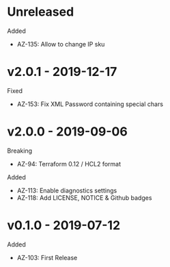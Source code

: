 # Unreleased

Added
  * AZ-135: Allow to change IP sku

# v2.0.1 - 2019-12-17

Fixed
  * AZ-153: Fix XML Password containing special chars

# v2.0.0 - 2019-09-06

Breaking
  * AZ-94: Terraform 0.12 / HCL2 format
  
Added
  * AZ-113: Enable diagnostics settings 
  * AZ-118: Add LICENSE, NOTICE & Github badges

# v0.1.0 - 2019-07-12

Added
  * AZ-103: First Release
